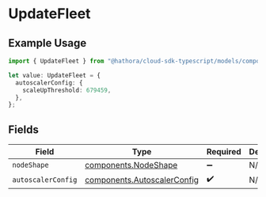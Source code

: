# UpdateFleet

## Example Usage

```typescript
import { UpdateFleet } from "@hathora/cloud-sdk-typescript/models/components";

let value: UpdateFleet = {
  autoscalerConfig: {
    scaleUpThreshold: 679459,
  },
};
```

## Fields

| Field                                                                      | Type                                                                       | Required                                                                   | Description                                                                |
| -------------------------------------------------------------------------- | -------------------------------------------------------------------------- | -------------------------------------------------------------------------- | -------------------------------------------------------------------------- |
| `nodeShape`                                                                | [components.NodeShape](../../models/components/nodeshape.md)               | :heavy_minus_sign:                                                         | N/A                                                                        |
| `autoscalerConfig`                                                         | [components.AutoscalerConfig](../../models/components/autoscalerconfig.md) | :heavy_check_mark:                                                         | N/A                                                                        |